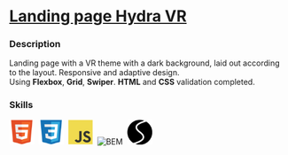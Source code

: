 # [Landing page Hydra VR](https://ekaterinarus.github.io/Landing-page-HydraVR)
### Description
Landing page with a VR theme with a dark background, laid out according to the layout. Responsive and adaptive design.<br> 
Using **Flexbox**, **Grid**, **Swiper**. **HTML** and **CSS** validation completed.
### Skills
<div>
  <img src="https://github.com/devicons/devicon/blob/master/icons/html5/html5-original.svg" title="HTML" alt="HTML" width="45" height="45"/>&nbsp;          
  <img src="https://github.com/devicons/devicon/blob/master/icons/css3/css3-original.svg" title="CSS" alt="CSS" width="45" height="45"/>&nbsp; 
  <img src="https://github.com/devicons/devicon/blob/master/icons/javascript/javascript-original.svg" title="JavaScript" alt="JavaScript" width="45" height="45"/>&nbsp;  
  <img src="https://simpleicons.org/icons/bem.svg" title="BEM" alt="BEM" width="45" height="45"/>&nbsp; 
  <img src="https://github.com/devicons/devicon/blob/master/icons/swiper/swiper-original.svg" title="Swiper" alt="Swiper" width="45" height="45"/>&nbsp;
</div>
          
          
